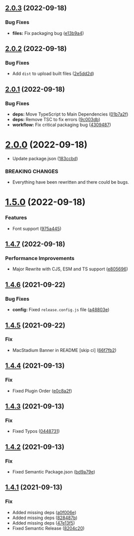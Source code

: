 ## [2.0.3](https://github.com/Zype-Z/ShareImage.js/compare/v2.0.2...v2.0.3) (2022-09-18)


### Bug Fixes

* **files:** Fix packaging bug ([e13b9a4](https://github.com/Zype-Z/ShareImage.js/commit/e13b9a4c5fb24bf25606ed453c55de680ed0fc44))

## [2.0.2](https://github.com/Zype-Z/ShareImage.js/compare/v2.0.1...v2.0.2) (2022-09-18)


### Bug Fixes

* Add `dist` to upload built files ([2e5dd2d](https://github.com/Zype-Z/ShareImage.js/commit/2e5dd2d053e35356d0738dd64f80fbfb8e3d2e00))

## [2.0.1](https://github.com/Zype-Z/ShareImage.js/compare/v2.0.0...v2.0.1) (2022-09-18)


### Bug Fixes

* **deps:** Move TypeScript to Main Dependencies ([01b7a2f](https://github.com/Zype-Z/ShareImage.js/commit/01b7a2f478844def639a061edbc3f4adf286bb22))
* **deps:** Remove TSC to fix errors ([9c003db](https://github.com/Zype-Z/ShareImage.js/commit/9c003dbee64ee0aa3ee134bb3f5131987256afdf))
* **workflow:** Fix critical packaging bug ([4309487](https://github.com/Zype-Z/ShareImage.js/commit/4309487366bda9a53a90b66a41a02f99492859a6))

# [2.0.0](https://github.com/Zype-Z/ShareImage.js/compare/v1.5.0...v2.0.0) (2022-09-18)


* Update package.json ([183ccbd](https://github.com/Zype-Z/ShareImage.js/commit/183ccbd6a3548e3c0e3868a611912be2d708f423))


### BREAKING CHANGES

* Everything have been rewritten and there could be bugs.

# [1.5.0](https://github.com/Zype-Z/ShareImage.js/compare/v1.4.7...v1.5.0) (2022-09-18)


### Features

* Font support ([975a445](https://github.com/Zype-Z/ShareImage.js/commit/975a44547e8c84a03150aa43530770a396d73204))

## [1.4.7](https://github.com/Zype-Z/ShareImage.js/compare/v1.4.6...v1.4.7) (2022-09-18)


### Performance Improvements

* Major Rewrite with CJS, ESM and TS support ([e805696](https://github.com/Zype-Z/ShareImage.js/commit/e805696b70820041e2c8d59b1ee9233f40f2a635))

## [1.4.6](https://github.com/Zype-Z/ShareImage.js/compare/v1.4.5...v1.4.6) (2021-09-22)


### Bug Fixes

* **config:** Fixed `release.config.js` file ([a48803e](https://github.com/Zype-Z/ShareImage.js/commit/a48803e0c3e1dd97c015ceee979266165c9170ea))

## [1.4.5](https://github.com/Zype-Z/ShareImage.js/compare/v1.4.4...v1.4.5) (2021-09-22)


### Fix

* MacStadium Banner in README [skip ci] ([66f7fb2](https://github.com/Zype-Z/ShareImage.js/commit/66f7fb22209f6a73b8020b9d8ab61d4408a80984))

## [1.4.4](https://github.com/Zype-Z/ShareImage.js/compare/v1.4.3...v1.4.4) (2021-09-13)


### Fix

* Fixed Plugin Order ([e0c8a2f](https://github.com/Zype-Z/ShareImage.js/commit/e0c8a2f4bc15fa2c555f8b3c3e5e9f97cc04e33b))

## [1.4.3](https://github.com/Zype-Z/ShareImage.js/compare/v1.4.2...v1.4.3) (2021-09-13)


### Fix

* Fixed Typos ([0448731](https://github.com/Zype-Z/ShareImage.js/commit/0448731c795dfe42497f2369b433f56d165c955a))

## [1.4.2](https://github.com/Zype-Z/ShareImage.js/compare/v1.4.1...v1.4.2) (2021-09-13)


### Fix

* Fixed Semantic Package.json ([bd9a79e](https://github.com/Zype-Z/ShareImage.js/commit/bd9a79e81d26728d9d805db48a7fdb120f5972e0))

## [1.4.1](https://github.com/Zype-Z/ShareImage.js/compare/v1.4.0...v1.4.1) (2021-09-13)


### Fix

* Added missing deps ([a0f006e](https://github.com/Zype-Z/ShareImage.js/commit/a0f006e5c0cf53613caffee3971ee1b7f31cc4c4))
* Added missing deps ([828487b](https://github.com/Zype-Z/ShareImage.js/commit/828487b1e0ad59e75e9dda650598dfcf5664bb62))
* Added missing deps ([47e13f5](https://github.com/Zype-Z/ShareImage.js/commit/47e13f5a83e6acc1f388de3acd5dcb077be5da3c))
* Fixed Semantic Release ([8204c20](https://github.com/Zype-Z/ShareImage.js/commit/8204c20becda3011e5317adddb36edd98c239316))
